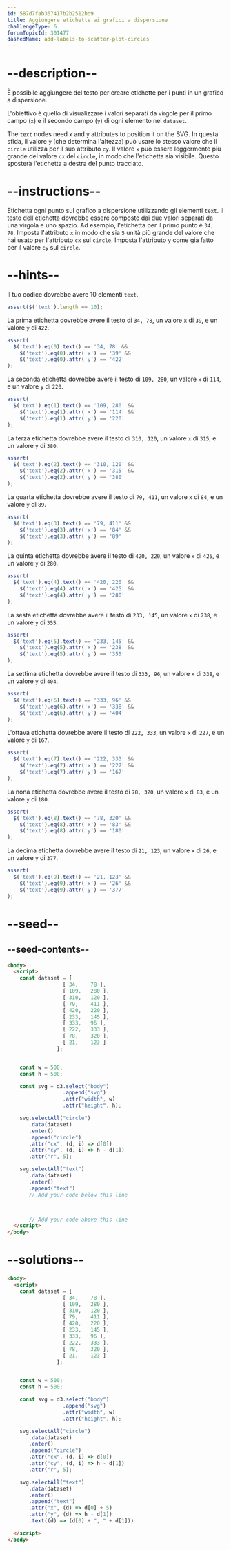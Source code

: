 ```yaml
---
id: 587d7fab367417b2b2512bd9
title: Aggiungere etichette ai grafici a dispersione
challengeType: 6
forumTopicId: 301477
dashedName: add-labels-to-scatter-plot-circles
---
```


# --description--

È possibile aggiungere del testo per creare etichette per i punti in un grafico a dispersione.

L'obiettivo è quello di visualizzare i valori separati da virgole per il primo campo (`x`) e il secondo campo (`y`) di ogni elemento nel `dataset`.

The `text` nodes need `x` and `y` attributes to position it on the SVG. In questa sfida, il valore `y` (che determina l'altezza) può usare lo stesso valore che il `circle` utilizza per il suo attributo `cy`. Il valore `x` può essere leggermente più grande del valore `cx` del `circle`, in modo che l'etichetta sia visibile. Questo sposterà l'etichetta a destra del punto tracciato.

# --instructions--

Etichetta ogni punto sul grafico a dispersione utilizzando gli elementi `text`. Il testo dell'etichetta dovrebbe essere composto dai due valori separati da una virgola e uno spazio. Ad esempio, l'etichetta per il primo punto è `34, 78`. Imposta l'attributo `x` in modo che sia `5` unità più grande del valore che hai usato per l'attributo `cx` sul `circle`. Imposta l'attributo `y` come già fatto per il valore `cy` sul `circle`.

# --hints--

Il tuo codice dovrebbe avere 10 elementi `text`.

```js
assert($('text').length == 10);
```

La prima etichetta dovrebbe avere il testo di `34, 78`, un valore `x` di `39`, e un valore `y` di `422`.

```js
assert(
  $('text').eq(0).text() == '34, 78' &&
    $('text').eq(0).attr('x') == '39' &&
    $('text').eq(0).attr('y') == '422'
);
```

La seconda etichetta dovrebbe avere il testo di `109, 280`, un valore `x` di `114`, e un valore `y` di `220`.

```js
assert(
  $('text').eq(1).text() == '109, 280' &&
    $('text').eq(1).attr('x') == '114' &&
    $('text').eq(1).attr('y') == '220'
);
```

La terza etichetta dovrebbe avere il testo di `310, 120`, un valore `x` di `315`, e un valore `y` di `380`.

```js
assert(
  $('text').eq(2).text() == '310, 120' &&
    $('text').eq(2).attr('x') == '315' &&
    $('text').eq(2).attr('y') == '380'
);
```

La quarta etichetta dovrebbe avere il testo di `79, 411`, un valore `x` di `84`, e un valore `y` di `89`.

```js
assert(
  $('text').eq(3).text() == '79, 411' &&
    $('text').eq(3).attr('x') == '84' &&
    $('text').eq(3).attr('y') == '89'
);
```

La quinta etichetta dovrebbe avere il testo di `420, 220`, un valore `x` di `425`, e un valore `y` di `280`.

```js
assert(
  $('text').eq(4).text() == '420, 220' &&
    $('text').eq(4).attr('x') == '425' &&
    $('text').eq(4).attr('y') == '280'
);
```

La sesta etichetta dovrebbe avere il testo di `233, 145`, un valore `x` di `238`, e un valore `y` di `355`.

```js
assert(
  $('text').eq(5).text() == '233, 145' &&
    $('text').eq(5).attr('x') == '238' &&
    $('text').eq(5).attr('y') == '355'
);
```

La settima etichetta dovrebbe avere il testo di `333, 96`, un valore `x` di `338`, e un valore `y` di `404`.

```js
assert(
  $('text').eq(6).text() == '333, 96' &&
    $('text').eq(6).attr('x') == '338' &&
    $('text').eq(6).attr('y') == '404'
);
```

L'ottava etichetta dovrebbe avere il testo di `222, 333`, un valore `x` di `227`, e un valore `y` di `167`.

```js
assert(
  $('text').eq(7).text() == '222, 333' &&
    $('text').eq(7).attr('x') == '227' &&
    $('text').eq(7).attr('y') == '167'
);
```

La nona etichetta dovrebbe avere il testo di `78, 320`, un valore `x` di `83`, e un valore `y` di `180`.

```js
assert(
  $('text').eq(8).text() == '78, 320' &&
    $('text').eq(8).attr('x') == '83' &&
    $('text').eq(8).attr('y') == '180'
);
```

La decima etichetta dovrebbe avere il testo di `21, 123`, un valore `x` di `26`, e un valore `y` di `377`.

```js
assert(
  $('text').eq(9).text() == '21, 123' &&
    $('text').eq(9).attr('x') == '26' &&
    $('text').eq(9).attr('y') == '377'
);
```

# --seed--

## --seed-contents--

```html
<body>
  <script>
    const dataset = [
                  [ 34,    78 ],
                  [ 109,   280 ],
                  [ 310,   120 ],
                  [ 79,    411 ],
                  [ 420,   220 ],
                  [ 233,   145 ],
                  [ 333,   96 ],
                  [ 222,   333 ],
                  [ 78,    320 ],
                  [ 21,    123 ]
                ];


    const w = 500;
    const h = 500;

    const svg = d3.select("body")
                  .append("svg")
                  .attr("width", w)
                  .attr("height", h);

    svg.selectAll("circle")
       .data(dataset)
       .enter()
       .append("circle")
       .attr("cx", (d, i) => d[0])
       .attr("cy", (d, i) => h - d[1])
       .attr("r", 5);

    svg.selectAll("text")
       .data(dataset)
       .enter()
       .append("text")
       // Add your code below this line



       // Add your code above this line
  </script>
</body>
```

# --solutions--

```html
<body>
  <script>
    const dataset = [
                  [ 34,    78 ],
                  [ 109,   280 ],
                  [ 310,   120 ],
                  [ 79,    411 ],
                  [ 420,   220 ],
                  [ 233,   145 ],
                  [ 333,   96 ],
                  [ 222,   333 ],
                  [ 78,    320 ],
                  [ 21,    123 ]
                ];


    const w = 500;
    const h = 500;

    const svg = d3.select("body")
                  .append("svg")
                  .attr("width", w)
                  .attr("height", h);

    svg.selectAll("circle")
       .data(dataset)
       .enter()
       .append("circle")
       .attr("cx", (d, i) => d[0])
       .attr("cy", (d, i) => h - d[1])
       .attr("r", 5);

    svg.selectAll("text")
       .data(dataset)
       .enter()
       .append("text")
       .attr("x", (d) => d[0] + 5)
       .attr("y", (d) => h - d[1])
       .text((d) => (d[0] + ", " + d[1]))

  </script>
</body>
```
